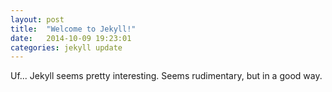 ```yaml
---
layout: post
title:  "Welcome to Jekyll!"
date:   2014-10-09 19:23:01
categories: jekyll update
---
```

Uf... Jekyll seems pretty interesting. Seems rudimentary, but in a good way. 

[jekyll]:      http://jekyllrb.com
[jekyll-gh]:   https://github.com/jekyll/jekyll
[jekyll-help]: https://github.com/jekyll/jekyll-help
